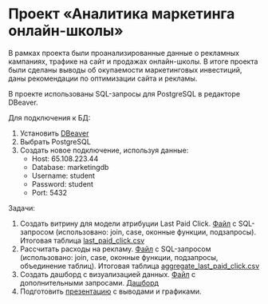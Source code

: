 # Проект «‎Аналитика маркетинга онлайн-школы»‎
В рамках проекта были проанализированные данные о рекламных кампаниях, трафике на сайт и продажах онлайн-школы. В итоге проекта были сделаны выводы об окупаемости маркетинговых инвестиций, даны рекомендации по оптимизации сайта и рекламы.


В проекте использованы SQL-запросы для PostgreSQL в редакторе DBeaver.

Для подключения к БД:
1. Установить [DBeaver](https://dbeaver.io/download/)
2. Выбрать PostgreSQL
3. Создать новое подключение, используя данные:
   * Host: 65.108.223.44 
   * Database: marketingdb 
   * Username: student 
   * Password: student 
   * Port: 5432
  

Задачи:
1. Создать витрину для модели атрибуции Last Paid Click. [Файл](https://github.com/katpvlv/Online-school-analytics-project/blob/main/last_paid_click.sql) с SQL-запросом (использовано: join, case, оконные функции, подзапросы). Итоговая таблица [last_paid_click.csv](https://github.com/katpvlv/Online-school-analytics-project/blob/main/last_paid_click.csv)
2. Рассчитать расходы на рекламу. [Файл](https://github.com/katpvlv/Online-school-analytics-project/blob/main/aggregate_last_paid_click.sql) с SQL-запросом (использовано: join, case, оконные функции, подзапросы, объединение таблиц). Итоговая таблица [aggregate_last_paid_click.csv](https://github.com/katpvlv/Online-school-analytics-project/blob/main/aggregate_last_paid_click.csv)
3. Создать дашборд с визуализацией данных. [Файл](https://github.com/katpvlv/Online-school-analytics-project/blob/main/dashboard.sql) с дополнительными запросами. [Дашборд](https://a06e77b6.us1a.app.preset.io/superset/dashboard/10/?native_filters_key=OPX5NkIy-hkkX2GelXl-O5VszVgSJy0BpuXkUGG5Wip8Nsjivw1UZhCn6LhLoYDi)
4. Подготовить [презентацию](https://github.com/katpvlv/Online-school-analytics-project/blob/main/Presentation.pdf) с выводами и графиками.
